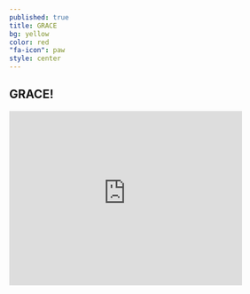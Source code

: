 ```yaml
---
published: true
title: GRACE
bg: yellow
color: red
"fa-icon": paw
style: center
---
```















## GRACE!

<iframe width="420" height="315" src="https://www.youtube.com/embed/AW_N-dujGXw" frameborder="0" allowfullscreen></iframe>
